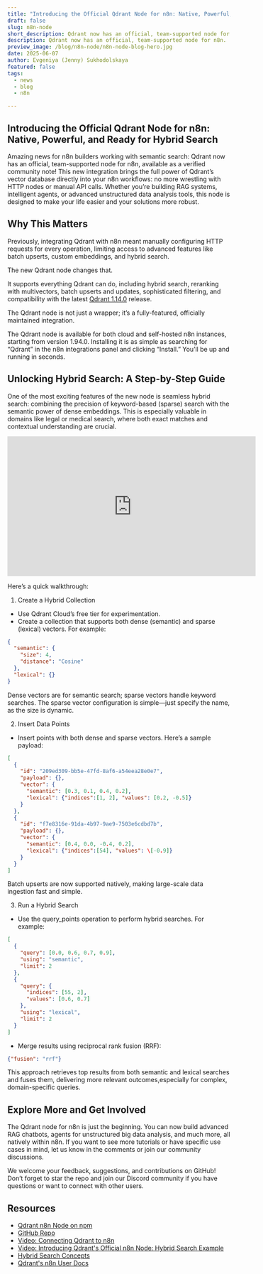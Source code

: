 ```yaml
---
title: "​​Introducing the Official Qdrant Node for n8n: Native, Powerful, and Ready for Hybrid Search" 
draft: false
slug: n8n-node
short_description: Qdrant now has an official, team-supported node for n8n.
description: Qdrant now has an official, team-supported node for n8n.
preview_image: /blog/n8n-node/n8n-node-blog-hero.jpg
date: 2025-06-07
author: Evgeniya (Jenny) Sukhodolskaya 
featured: false
tags:
  - news
  - blog
  - n8n

---
```


## ​​Introducing the Official Qdrant Node for n8n: Native, Powerful, and Ready for Hybrid Search

Amazing news for n8n builders working with semantic search: Qdrant now has an official, team-supported node for n8n, available as a verified community note!
This new integration brings the full power of Qdrant’s vector database directly into your n8n workflows: no more wrestling with HTTP nodes or manual API calls.
Whether you’re building RAG systems, intelligent agents, or advanced unstructured data analysis tools, this node is designed to make your life easier and your solutions more robust.

## Why This Matters

Previously, integrating Qdrant with n8n meant manually configuring HTTP requests for every operation, limiting access to advanced features like batch upserts, custom embeddings, and hybrid search.

The new Qdrant node changes that.

It supports everything Qdrant can do, including hybrid search, reranking with multivectors, batch upserts and updates, sophisticated filtering, and compatibility with the latest [Qdrant 1.14.0](https://qdrant.tech/blog/qdrant-1.14.x/) release.

The Qdrant node is not just a wrapper; it’s a fully-featured, officially maintained integration.

The Qdrant node is available for both cloud and self-hosted n8n instances, starting from version 1.94.0. Installing it is as simple as searching for “Qdrant” in the n8n integrations panel and clicking “Install.” You’ll be up and running in seconds.  

## Unlocking Hybrid Search: A Step-by-Step Guide

One of the most exciting features of the new node is seamless hybrid search: combining the precision of keyword-based (sparse) search with the semantic power of dense embeddings. This is especially valuable in domains like legal or medical search, where both exact matches and contextual understanding are crucial.

<iframe width="560" height="315" src="https://www.youtube.com/embed/sYP_kHWptHY?si=t4GTxVCfTNiXEE4S" title="YouTube video player" frameborder="0" allow="accelerometer; autoplay; clipboard-write; encrypted-media; gyroscope; picture-in-picture; web-share" referrerpolicy="strict-origin-when-cross-origin" allowfullscreen></iframe>

Here’s a quick walkthrough:  

1. Create a Hybrid Collection

* Use Qdrant Cloud’s free tier for experimentation.  
* Create a collection that supports both dense (semantic) and sparse (lexical) vectors. For example:

```json  
{  
  "semantic": {  
    "size": 4,  
    "distance": "Cosine"  
  },  
  "lexical": {}  
}
```

Dense vectors are for semantic search; sparse vectors handle keyword searches. The sparse vector configuration is simple—just specify the name, as the size is dynamic.

2. Insert Data Points

* Insert points with both dense and sparse vectors. Here’s a sample payload:

```json  
[  
  {  
    "id": "209ed309-bb5e-47fd-8af6-a54eea28e0e7",  
    "payload": {},  
    "vector": {  
      "semantic": [0.3, 0.1, 0.4, 0.2],  
      "lexical": {"indices":[1, 2], "values": [0.2, -0.5]}  
    }  
  },  
  {  
    "id": "f7e8316e-91da-4b97-9ae9-7503e6cdbd7b",  
    "payload": {},  
    "vector": {  
      "semantic": [0.4, 0.0, -0.4, 0.2],  
      "lexical": {"indices":[54], "values": \[-0.9]}  
    }  
  }  
]
```

Batch upserts are now supported natively, making large-scale data ingestion fast and simple.

3. Run a Hybrid Search

* Use the query_points operation to perform hybrid searches. For example:

```json
[  
  {  
    "query": [0.0, 0.6, 0.7, 0.9],  
    "using": "semantic",  
    "limit": 2  
  },  
  {  
    "query": {  
      "indices": [55, 2],  
      "values": [0.6, 0.7]  
    },  
    "using": "lexical",  
    "limit": 2  
  }  
]
```

* Merge results using reciprocal rank fusion (RRF):

```json
{"fusion": "rrf"}
```

This approach retrieves top results from both semantic and lexical searches and fuses them, delivering more relevant outcomes,especially for complex, domain-specific queries.

## Explore More and Get Involved

The Qdrant node for n8n is just the beginning. You can now build advanced RAG chatbots, agents for unstructured big data analysis, and much more, all natively within n8n. If you want to see more tutorials or have specific use cases in mind, let us know in the comments or join our community discussions.

We welcome your feedback, suggestions, and contributions on GitHub! Don’t forget to star the repo and join our Discord community if you have questions or want to connect with other users.

## Resources

* [Qdrant n8n Node on npm](https://www.npmjs.com/package/n8n-nodes-qdrant)  
* [GitHub Repo](https://github.com/qdrant/n8n-nodes-qdrant)  
* [Video: Connecting Qdrant to n8n](https://youtu.be/fYMGpXyAsfQ?feature=shared&t=194)  
* [Video: Introducing Qdrant's Official n8n Node: Hybrid Search Example](https://www.youtube.com/watch?v=sYP_kHWptHY)
* [Hybrid Search Concepts](https://qdrant.tech/documentation/concepts/search/)
* [Qdrant's n8n User Docs](https://qdrant.tech/documentation/platforms/n8n/)

